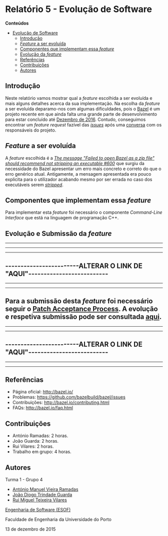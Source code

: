 # Relatório 5 - Evolução de Software #

**Conteúdos**
- [Evolução de Software](#relatório-5---evolução-de-software)
	- [Introdução](#introdução)
  - [*Feature* a ser evoluída](#feature-a-ser-evoluída)
  - [Componentes que implementam essa *feature*](#componentes-que-implementam-essa-feature)
  - [Evolução da *feature*](#evolução-e-submissão-da-feature)
  - [Referências](#referências)
  - [Contribuições](#contribuições)
  - [Autores](#autores)

## Introdução ##

Neste relatório vamos mostrar qual a *feature* escolhida a ser evoluída e mais alguns detalhes acerca da sua implementação. Na escolha da *feature* a ser evoluída deparamo-nos com algumas dificuldades, pois o [Bazel](http://bazel.io/) é um projeto recente em que ainda falta uma grande parte de desenvolvimento para estar concluído até [Dezembro de 2016](http://bazel.io/roadmap.html). Contudo, conseguimos encontrar um *feature request* fazível das [*issues*](https://github.com/bazelbuild/bazel/issues?utf8=%E2%9C%93&q=) após uma [conversa](https://groups.google.com/forum/#!topic/bazel-discuss/w9s67MxI21E) com os responsáveis do projeto.

## *Feature* a ser evoluída ##

A *feature* escolhida é a [*The message "Failed to open Bazel as a zip file" should recommend not stripping an executable #600*](https://github.com/bazelbuild/bazel/issues/600) que surgiu da necessidade do Bazel apresentar um erro mais concreto e correto do que o erro genérico atual. Antigamente, a mensagem apresentada era pouco explicita para o utilizador acabando mesmo por ser errada no caso dos executáveis serem [*stripped*](https://en.wikipedia.org/wiki/Strip_(Unix)).


## Componentes que implementam essa *feature* ##

Para implementar esta *feature* foi necessário o componente *Command-Line Interface* que está na linguagem de programação C++.

## Evolução e Submissão da *feature* ##

--------------------------------------------------------------------------
--------------------------------------------------------------------------
--------------------------------------------------------------------------
------------------------ALTERAR O LINK DE "AQUI"--------------------------
--------------------------------------------------------------------------
--------------------------------------------------------------------------
--------------------------------------------------------------------------
Para a submissão desta *feature* foi necessário seguir o [Patch Acceptance Process](http://bazel.io/contributing.html). A evolução e respetiva submissão pode ser consultada [aqui](https://www.youtube.com/watch?v=OWFBqiUgspg).
--------------------------------------------------------------------------
--------------------------------------------------------------------------
--------------------------------------------------------------------------
------------------------ALTERAR O LINK DE "AQUI"--------------------------
--------------------------------------------------------------------------
--------------------------------------------------------------------------
--------------------------------------------------------------------------

## Referências ##

* Página oficial: http://bazel.io/
* Problemas: https://github.com/bazelbuild/bazel/issues
* Contribuições: http://bazel.io/contributing.html
* FAQs: http://bazel.io/faq.html

## Contribuições ##
* António Ramadas: 2 horas.
* João Guarda: 2 horas.
* Rui Vilares: 2 horas.
* Trabalho em grupo: 4 horas.

## Autores ##

Turma 1 - Grupo 4

* [António Manuel Vieira Ramadas](https://github.com/antonio-ramadas)
* [João Diogo Trindade Guarda](https://github.com/Digas29)
* [Rui Miguel Teixeira Vilares](https://github.com/RuiVilares)

[Engenharia de Software (ESOF)](https://sigarra.up.pt/feup/pt/ucurr_geral.ficha_uc_view?pv_ocorrencia_id=368707)

Faculdade de Engenharia da Universidade do Porto

13 de dezembro de 2015
